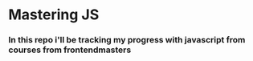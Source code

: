 # Mastering JS 
### In this repo i'll be tracking my progress with javascript from courses from frontendmasters
